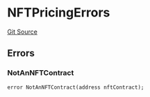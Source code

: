 # NFTPricingErrors
[Git Source](https://github.com/thrackle-io/rules-engine/blob/8e8136863cc533050498938ef97f694c7b6600c3/src/common/IErrors.sol)


## Errors
### NotAnNFTContract

```solidity
error NotAnNFTContract(address nftContract);
```

